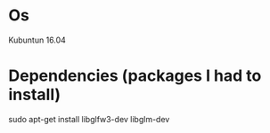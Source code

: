 # Os

Kubuntun 16.04

# Dependencies (packages I had to install)

sudo apt-get install libglfw3-dev libglm-dev
